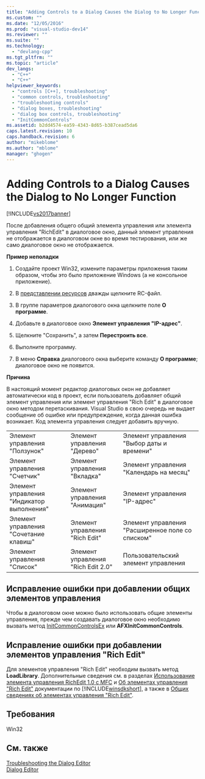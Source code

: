 ```yaml
---
title: "Adding Controls to a Dialog Causes the Dialog to No Longer Function | Microsoft Docs"
ms.custom: ""
ms.date: "12/05/2016"
ms.prod: "visual-studio-dev14"
ms.reviewer: ""
ms.suite: ""
ms.technology: 
  - "devlang-cpp"
ms.tgt_pltfrm: ""
ms.topic: "article"
dev_langs: 
  - "C++"
  - "C++"
helpviewer_keywords: 
  - "controls [C++], troubleshooting"
  - "common controls, troubleshooting"
  - "troubleshooting controls"
  - "dialog boxes, troubleshooting"
  - "dialog box controls, troubleshooting"
  - "InitCommonControls"
ms.assetid: b2dd4574-ea59-4343-8d65-b387cead5da6
caps.latest.revision: 10
caps.handback.revision: 6
author: "mikeblome"
ms.author: "mblome"
manager: "ghogen"
---
```

# Adding Controls to a Dialog Causes the Dialog to No Longer Function
[!INCLUDE[vs2017banner](../assembler/inline/includes/vs2017banner.md)]

После добавления общего общий элемента управления или элемента управления "RichEdit" в диалоговое окно, данный элемент управления не отображается в диалоговом окне во время тестирования, или же само диалоговое окно не отображается.  
  
 **Пример неполадки**  
  
1.  Создайте проект Win32, измените параметры приложения таким образом, чтобы это было приложение Windows \(а не консольное приложение\).  
  
2.  В [представлении ресурсов](../windows/resource-view-window.md) дважды щелкните RC\-файл.  
  
3.  В группе параметров диалогового окна щелкните поле **О программе**.  
  
4.  Добавьте в диалоговое окно **Элемент управления "IP\-адрес"**.  
  
5.  Щелкните "Сохранить", а затем **Перестроить все**.  
  
6.  Выполните программу.  
  
7.  В меню **Справка** диалогового окна выберите команду **О программе**; диалоговое окно не появится.  
  
 **Причина**  
  
 В настоящий момент редактор диалоговых окон не добавляет автоматически код в проект, если пользователь добавляет общий элемент управления или элемент управления "Rich Edit" в диалоговое окно методом перетаскивания.  Visual Studio в свою очередь не выдает сообщение об ошибке или предупреждение, когда данная ошибка возникает.  Код элемента управления следует добавить вручную.  
  
||||  
|-|-|-|  
|Элемент управления "Ползунок"|Элемент управления "Дерево"|Элемент управления "Выбор даты и времени"|  
|Элемент управления "Счетчик"|Элемент управления "Вкладка"|Элемент управления "Календарь на месяц"|  
|Элемент управления "Индикатор выполнения"|Элемент управления "Анимация"|Элемент управления "IP\-адрес"|  
|Элемент управления "Сочетание клавиш"|Элемент управления "Rich Edit"|Элемент управления "Расширенное поле со списком"|  
|Элемент управления "Список"|Элемент управления "Rich Edit 2.0"|Пользовательский элемент управления|  
  
## Исправление ошибки при добавлении общих элементов управления  
 Чтобы в диалоговом окне можно было использовать общие элементы управления, прежде чем создавать диалоговое окно необходимо вызвать метод [InitCommonControlsEx](http://msdn.microsoft.com/library/windows/desktop/bb775697) или **AFXInitCommonControls**.  
  
## Исправление ошибки при добавлении элементов управления "Rich Edit"  
 Для элементов управления "Rich Edit" необходим вызвать метод **LoadLibrary**.  Дополнительные сведения см. в разделах [Использование элемента управления RichEdit 1.0 с MFC](../Topic/Using%20the%20RichEdit%201.0%20Control%20with%20MFC.md) и [Об элементах управления "Rich Edit"](http://msdn.microsoft.com/library/windows/desktop/bb787873) документации по [!INCLUDE[winsdkshort](../atl/reference/includes/winsdkshort_md.md)], а также в [Общих сведениях об элементах управления "Rich Edit"](../mfc/overview-of-the-rich-edit-control.md).  
  
## Требования  
 Win32  
  
## См. также  
 [Troubleshooting the Dialog Editor](../mfc/troubleshooting-the-dialog-editor.md)   
 [Dialog Editor](../mfc/dialog-editor.md)